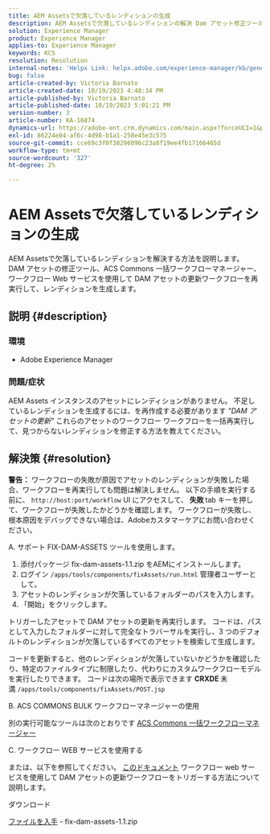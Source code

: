 ```yaml
---
title: AEM Assetsで欠落しているレンディションの生成
description: AEM Assetsで欠落しているレンディションの解決 Dam アセット修正ツール、ACS Commons 一括ワークフローマネージャー、ワークフロー web サービスを使用してレンディションを生成します。
solution: Experience Manager
product: Experience Manager
applies-to: Experience Manager
keywords: KCS
resolution: Resolution
internal-notes: 'Helpx Link: helpx.adobe.com/experience-manager/kb/generating-the-missing-renditions-for-aem-assets.html'
bug: false
article-created-by: Victoria Barnato
article-created-date: 10/19/2023 4:48:34 PM
article-published-by: Victoria Barnato
article-published-date: 10/19/2023 5:01:21 PM
version-number: 3
article-number: KA-16874
dynamics-url: https://adobe-ent.crm.dynamics.com/main.aspx?forceUCI=1&pagetype=entityrecord&etn=knowledgearticle&id=b44dac56-9f6e-ee11-8df0-6045bd006793
exl-id: 86224e84-af6c-4d98-b1a1-258e45e3c575
source-git-commit: cce69c3f0f38296096c23a8f19ee4fb17166465d
workflow-type: tm+mt
source-wordcount: '327'
ht-degree: 2%

---
```


# AEM Assetsで欠落しているレンディションの生成


AEM Assetsで欠落しているレンディションを解決する方法を説明します。 DAM アセットの修正ツール、ACS Commons 一括ワークフローマネージャー、ワークフロー Web サービスを使用して DAM アセットの更新ワークフローを再実行して、レンディションを生成します。

## 説明 {#description}


### <b>環境</b>

- Adobe Experience Manager




### <b>問題/症状</b>

AEM Assets インスタンスのアセットにレンディションがありません。 不足しているレンディションを生成するには、を再作成する必要があります *&quot;DAM アセットの更新&quot;* これらのアセットのワークフロー ワークフローを一括再実行して、見つからないレンディションを修正する方法を教えてください。


## 解決策 {#resolution}


<b>警告：</b> ワークフローの失敗が原因でアセットのレンディションが失敗した場合、ワークフローを再実行しても問題は解決しません。 以下の手順を実行する前に、 `http://host:port/workflow` UI にアクセスして、 <b>失敗 </b>tab キーを押して、ワークフローが失敗したかどうかを確認します。 ワークフローが失敗し、根本原因をデバッグできない場合は、Adobeカスタマーケアにお問い合わせください。

A. サポート FIX-DAM-ASSETS ツールを使用します。

1. 添付パッケージ fix-dam-assets-1.1.zip をAEMにインストールします。
2. ログイン `/apps/tools/components/fixAssets/run.html` 管理者ユーザーとして。
3. アセットのレンディションが欠落しているフォルダーのパスを入力します。
4. 「開始」をクリックします。


トリガーしたアセットで DAM アセットの更新を再実行します。 コードは、パスとして入力したフォルダーに対して完全なトラバーサルを実行し、3 つのデフォルトのレンディションが欠落しているすべてのアセットを検索して生成します。

コードを更新すると、他のレンディションが欠落していないかどうかを確認したり、特定のファイルタイプに制限したり、代わりにカスタムワークフローモデルを実行したりできます。 コードは次の場所で表示できます <b>CRXDE </b>未満 `/apps/tools/components/fixAssets/POST.jsp`



B. ACS COMMONS BULK ワークフローマネージャーの使用

別の実行可能なツールは次のとおりです [ACS Commons 一括ワークフローマネージャー](https://adobe-consulting-services.github.io/acs-aem-commons/features/bulk-workflow-manager/index.html)



C. ワークフロー WEB サービスを使用する

または、以下を参照してください。 [このドキュメント](https://helpx.adobe.com/experience-manager/6-2/sites/developing/using/wf-program-interaction.html#Creating,%20Reading%20or%20Deleting%20Workflow%20Models) ワークフロー web サービスを使用して DAM アセットの更新ワークフローをトリガーする方法について説明します。

ダウンロード

[ファイルを入手](https://helpx.adobe.com/content/dam/help/en/experience-manager/kb/generating-the-missing-renditions-for-aem-assets/_jcr_content/main-pars/download_section/download-1/fix-dam-assets-11.zip "fix-dam-assets-1.1.zip") - fix-dam-assets-1.1.zip
